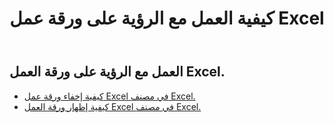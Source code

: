 ﻿---
title: كيفية العمل مع الرؤية على ورقة عمل Excel
second_title: Documen
linktitle: الرؤية
type: docs
url: /ar/worksheets/panes/
keywords: How to work with visibility on an Excel worksheet
description: يدعم Cloud REST العمل مع إمكانية الرؤية على ورقة عمل Excel. تدعم مجموعة أدوات تطوير البرامج (SDK) أنواعًا مختلفة من لغات التطوير، بما في ذلك Android وGo وNodeJS وRuby وSwift.
weight: 20
kwords: Excel، Office السحابة، REST API، جدول بيانات، PDF، CSV، Json، Markdown، كيفية العمل مع الرؤية على ورقة عمل Excel
---
## العمل مع الرؤية على ورقة العمل Excel.

- [كيفية إخفاء ورقة عمل Excel في مصنف Excel.](/cells/ar/worksheets/hide/) 
- [كيفية إظهار ورقة العمل Excel في مصنف Excel.](/cells/ar/worksheets/unhide/) 


